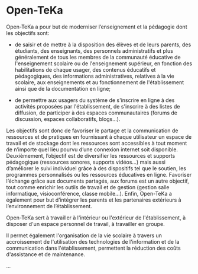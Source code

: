 # Open-TeKa
Open-TeKa a pour but de moderniser l’enseignement et la pédagogie dont les objectifs sont:
- de saisir et de mettre à la disposition des élèves et de leurs parents, des étudiants, des enseignants, des personnels administratifs et plus généralement de tous les membres de la communauté éducative de l'enseignement scolaire ou de l'enseignement supérieur, en fonction des habilitations de chaque usager, des contenus éducatifs et pédagogiques, des informations administratives, relatives à la vie scolaire, aux enseignements et au fonctionnement de l'établissement ainsi que de la documentation en ligne;

- de permettre aux usagers du système de s'inscrire en ligne à des activités proposées par l'établissement, de s'inscrire à des listes de diffusion, de participer à des espaces communautaires (forums de discussion, espaces collaboratifs, blogs...).

Les objectifs sont donc de favoriser le partage et la communication de ressources et de pratiques en fournissant à chaque utilisateur un espace de travail et de stockage dont les ressources sont accessibles à tout moment de n’importe quel lieu pourvu d’une connexion internet soit disponible. 
Deuxièmement, l’objectif est de diversifier les ressources et supports pédagogique (ressources sonores, supports vidéos…) mais aussi d’améliorer le suivi individuel grâce à des dispositifs tel que le soutien, les programmes personnalisés ou les ressources éducatives en ligne. Favoriser l’échange grâce aux documents partagés, aux forums est un autre objectif, tout comme enrichir les outils de travail et de gestion (gestion salle informatique, visioconférence, classe mobile…). 
Enfin, Open-TeKa a également pour but d’intégrer les parents et les partenaires extérieurs à l’environnement de l’établissement.

Open-TeKa sert à travailler à l'intérieur ou l'extérieur de l'établissement, à disposer d'un espace personnel de travail, à travailler en groupe.

Il permet également l'organisation de la vie scolaire à travers un accroissement de l'utilisation des technologies de l'information et de la communication dans l'établissement, permettent la réduction des coûts d'assistance et de maintenance.

...
